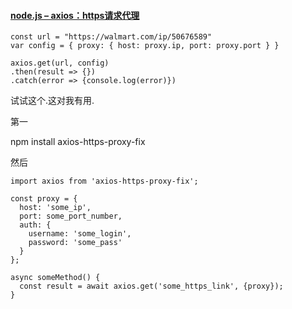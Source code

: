 #### [node.js – axios：https请求代理](https://codeday.me/bug/20190130/586939.html)

```
const url = "https://walmart.com/ip/50676589"
var config = { proxy: { host: proxy.ip, port: proxy.port } }

axios.get(url, config)
.then(result => {})
.catch(error => {console.log(error)})
```



试试这个.这对我有用.

第一

npm install axios-https-proxy-fix

然后

```
import axios from 'axios-https-proxy-fix'; 

const proxy = {
  host: 'some_ip',
  port: some_port_number,
  auth: {
    username: 'some_login',
    password: 'some_pass'
  }
};

async someMethod() {
  const result = await axios.get('some_https_link', {proxy});
}
```